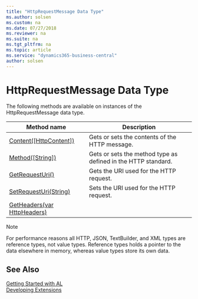 ```yaml
---
title: "HttpRequestMessage Data Type"
ms.author: solsen
ms.custom: na
ms.date: 07/27/2018
ms.reviewer: na
ms.suite: na
ms.tgt_pltfrm: na
ms.topic: article
ms.service: "dynamics365-business-central"
author: solsen
---
```

[//]: # (START>DO_NOT_EDIT)
[//]: # (IMPORTANT:Do not edit any of the content between here and the END>DO_NOT_EDIT.)
[//]: # (Any modifications should be made in the .resx files in the ModernDev repo.)
# HttpRequestMessage Data Type



The following methods are available on instances of the HttpRequestMessage data type.

|Method name|Description|
|-----------|-----------|
|[Content([HttpContent])](httprequestmessage-content-method.md)|Gets or sets the contents of the HTTP message.|
|[Method([String])](httprequestmessage-method-method.md)|Gets or sets the method type as defined in the HTTP standard.|
|[GetRequestUri()](httprequestmessage-getrequesturi-method.md)|Gets the URI used for the HTTP request.|
|[SetRequestUri(String)](httprequestmessage-setrequesturi-method.md)|Sets the URI used for the HTTP request.|
|[GetHeaders(var HttpHeaders)](httprequestmessage-getheaders-method.md)||

[//]: # (IMPORTANT: END>DO_NOT_EDIT)

> [!NOTE]  
> For performance reasons all HTTP, JSON, TextBuilder, and XML types are reference types, not value types. Reference types holds a pointer to the data elsewhere in memory, whereas value types store its own data. 

## See Also
[Getting Started with AL](../devenv-get-started.md)  
[Developing Extensions](../devenv-dev-overview.md)  